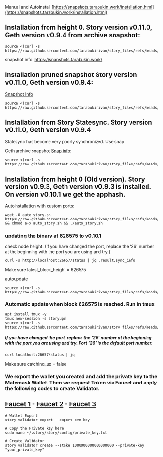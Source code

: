 Manual and Autoinstall [https://snapshots.tarabukin.work/installation.html](https://snapshots.tarabukin.work/installation.html)

## Installation from height 0. Story version v0.11.0, Geth version v0.9.4 from archive snapshot:
```
source <(curl -s https://raw.githubusercontent.com/tarabukinivan/story_files/refs/heads/main/auto_story_statesynced.sh)
```
snapshot info: https://snapshots.tarabukin.work/

## Installation pruned snapshot Story version v0.11.0, Geth version v0.9.4:
[Snapshot Info](https://snapshots.tarabukin.work/index.html)
```
source <(curl -s https://raw.githubusercontent.com/tarabukinivan/story_files/refs/heads/main/story_pruned.sh)
```

## Installation from Story Statesync. Story version v0.11.0, Geth version v0.9.4

Statesync has become very poorly synchronized. Use snap <br>


Geth archive snapshot [Snap info](https://snapshots.tarabukin.work/storygeth/snap_info.txt):
```
source <(curl -s https://raw.githubusercontent.com/tarabukinivan/story_files/refs/heads/main/story_statesynf_etharch.sh)
```

## Installation from height 0 (Old version). Story version v0.9.3, Geth version v0.9.3 is installed. On version v0.10.1 we get the apphash.
Autoinstallation with custom ports:
```
wget -O auto_story.sh https://raw.githubusercontent.com/tarabukinivan/story_files/refs/heads/main/auto_story.sh && chmod a+x auto_story.sh && ./auto_story.sh
```

### updating the binary at 626575 to v0.10.1
<p>check node height: (If you have changed the port, replace the ‘26’ number at the beginning with the port you are using and try.)</p>

```
curl -s http://localhost:26657/status | jq .result.sync_info
```
Make sure latest_block_height = 626575

<p>autoupdate</p>

```
source <(curl -s https://raw.githubusercontent.com/tarabukinivan/story_files/refs/heads/main/story_upgrade.sh)
```

### Automatic update when block 626575 is reached. Run in tmux

```
apt install tmux -y
tmux new-session -s storyupd
source <(curl -s https://raw.githubusercontent.com/tarabukinivan/story_files/refs/heads/main/story_autoupgrade)
```
  


##### If you have changed the port, replace the ‘26’ number at the beginning with the port you are using and try. Port ‘26’ is the default port number.
```console
curl localhost:26657/status | jq
```

Make sure catching_up = false

### We export the wallet you created and add the private key to the Matemask Wallet. Then we request Token via Faucet and apply the following codes to create Validator.

## [Faucet 1](https://faucet.story.foundation/) - [Faucet 2](https://thirdweb.com/story-iliad-testnet) - [Faucet 3](https://faucet.quicknode.com/story)

```console
# Wallet Export
story validator export --export-evm-key
```
```console
# Copy the Private key here
sudo nano ~/.story/story/config/private_key.txt
```
```console
# Create Validator
story validator create --stake 1000000000000000000 --private-key "your_private_key"
```
